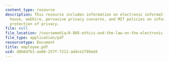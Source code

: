 ```yaml
---
content_type: resource
description: This resource includes information on electronic information inside the
  house, webhire, pervasive privacy concerns, and MIT policies on information and
  protection of privacy.
file: null
file_location: /coursemedia/6-805-ethics-and-the-law-on-the-electronic-frontier-fall-2005/d8b0dfb1ae86257f7212ad4ce2799ad4_employee.pdf
file_type: application/pdf
resourcetype: Document
title: employee.pdf
uid: d8b0dfb1-ae86-257f-7212-ad4ce2799ad4
---
```

